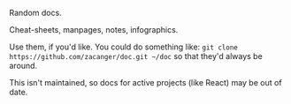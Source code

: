 Random docs.

Cheat-sheets, manpages, notes, infographics.

Use them, if you'd like. You could do something like:
`git clone https://github.com/zacanger/doc.git ~/doc`
so that they'd always be around.

This isn't maintained, so docs for active projects (like React)
may be out of date.
